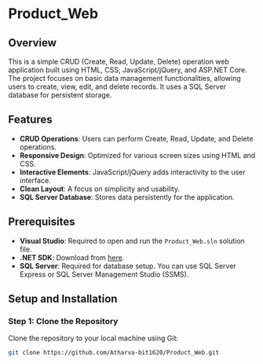 # Product_Web

## Overview
This is a simple CRUD (Create, Read, Update, Delete) operation web application built using HTML, CSS, JavaScript/jQuery, and ASP.NET Core. The project focuses on basic data management functionalities, allowing users to create, view, edit, and delete records. It uses a SQL Server database for persistent storage.

## Features
- **CRUD Operations**: Users can perform Create, Read, Update, and Delete operations.
- **Responsive Design**: Optimized for various screen sizes using HTML and CSS.
- **Interactive Elements**: JavaScript/jQuery adds interactivity to the user interface.
- **Clean Layout**: A focus on simplicity and usability.
- **SQL Server Database**: Stores data persistently for the application.

## Prerequisites
- **Visual Studio**: Required to open and run the `Product_Web.sln` solution file.
- **.NET SDK**: Download from [here](https://dotnet.microsoft.com/download).
- **SQL Server**: Required for database setup. You can use SQL Server Express or SQL Server Management Studio (SSMS).

## Setup and Installation

### Step 1: Clone the Repository
Clone the repository to your local machine using Git:
   ```bash
   git clone https://github.com/Atharva-bit1620/Product_Web.git
